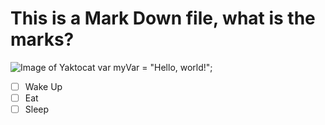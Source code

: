 # This is a Mark Down file, what is the marks?
![Image of Yaktocat](https://octodex.github.com/images/yaktocat.png)
var myVar = "Hello, world!";
- [ ] Wake Up
- [ ] Eat
- [ ] Sleep
